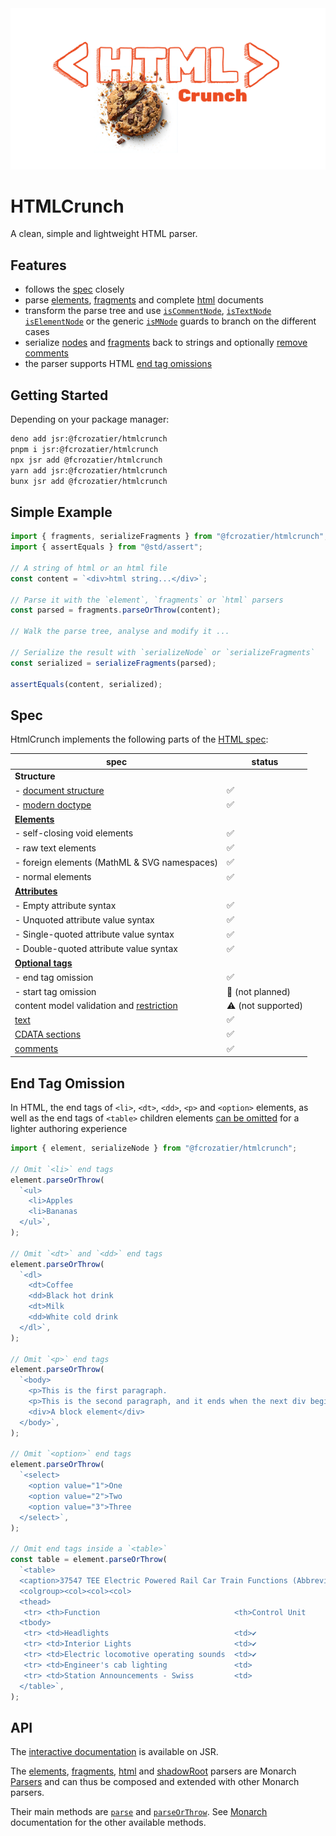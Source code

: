 <div align="center">
  <img src="/assets/htmlcrunch.png" width="600" alt="">
</div>

# HTMLCrunch

A clean, simple and lightweight HTML parser.

## Features

- follows the [spec](#spec) closely
- parse [elements](https://jsr.io/@fcrozatier/htmlcrunch/doc/~/element),
  [fragments](https://jsr.io/@fcrozatier/htmlcrunch/doc/~/fragments) and
  complete [html](https://jsr.io/@fcrozatier/htmlcrunch/doc/~/html) documents
- transform the parse tree and use
  [`isCommentNode`](https://jsr.io/@fcrozatier/htmlcrunch/doc/~/isCommentNode),
  [`isTextNode`](https://jsr.io/@fcrozatier/htmlcrunch/doc/~/isTextNode)
  [`isElementNode`](https://jsr.io/@fcrozatier/htmlcrunch/doc/~/isElementNode)
  or the generic
  [`isMNode`](https://jsr.io/@fcrozatier/htmlcrunch/doc/~/isMNode) guards to
  branch on the different cases
- serialize [nodes](https://jsr.io/@fcrozatier/htmlcrunch/doc/~/serializeNode)
  and
  [fragments](https://jsr.io/@fcrozatier/htmlcrunch/doc/~/serializeFragments)
  back to strings and optionally
  [remove comments](https://jsr.io/@fcrozatier/htmlcrunch/doc/~/SerializationOptions)
- the parser supports HTML [end tag omissions](#end-tag-omission)

## Getting Started

Depending on your package manager:

```sh
deno add jsr:@fcrozatier/htmlcrunch
pnpm i jsr:@fcrozatier/htmlcrunch
npx jsr add @fcrozatier/htmlcrunch
yarn add jsr:@fcrozatier/htmlcrunch
bunx jsr add @fcrozatier/htmlcrunch
```

## Simple Example

```ts
import { fragments, serializeFragments } from "@fcrozatier/htmlcrunch";
import { assertEquals } from "@std/assert";

// A string of html or an html file
const content = `<div>html string...</div>`;

// Parse it with the `element`, `fragments` or `html` parsers
const parsed = fragments.parseOrThrow(content);

// Walk the parse tree, analyse and modify it ...

// Serialize the result with `serializeNode` or `serializeFragments`
const serialized = serializeFragments(parsed);

assertEquals(content, serialized);
```

## Spec

HtmlCrunch implements the following parts of the
[HTML spec](https://html.spec.whatwg.org/):

| spec                                                                                           | status             |
| ---------------------------------------------------------------------------------------------- | ------------------ |
| **Structure**                                                                                  |                    |
| - [document structure](https://html.spec.whatwg.org/#writing)                                  | ✅                 |
| - [modern doctype](https://html.spec.whatwg.org/#the-doctype)                                  | ✅                 |
| **[Elements](https://html.spec.whatwg.org/#elements-2)**                                       |                    |
| - self-closing void elements                                                                   | ✅                 |
| - raw text elements                                                                            | ✅                 |
| - foreign elements (MathML & SVG namespaces)                                                   | ✅                 |
| - normal elements                                                                              | ✅                 |
| **[Attributes](https://html.spec.whatwg.org/#attributes-2)**                                   |                    |
| - Empty attribute syntax                                                                       | ✅                 |
| - Unquoted attribute value syntax                                                              | ✅                 |
| - Single-quoted attribute value syntax                                                         | ✅                 |
| - Double-quoted attribute value syntax                                                         | ✅                 |
| **[Optional tags](https://html.spec.whatwg.org/#syntax-tag-omission)**                         |                    |
| - end tag omission                                                                             | ✅                 |
| - start tag omission                                                                           | 🚫 (not planned)   |
| content model validation and [restriction](https://html.spec.whatwg.org/#element-restrictions) | ⚠️ (not supported) |
| [text](https://html.spec.whatwg.org/#text-2)                                                   | ✅                 |
| [CDATA sections](https://html.spec.whatwg.org/#cdata-sections)                                 | ✅                 |
| [comments](https://html.spec.whatwg.org/#comments)                                             | ✅                 |

## End Tag Omission

In HTML, the end tags of `<li>`, `<dt>`, `<dd>`, `<p>` and `<option>` elements,
as well as the end tags of `<table>` children elements
[can be omitted](https://html.spec.whatwg.org/#syntax-tag-omission) for a
lighter authoring experience

```ts
import { element, serializeNode } from "@fcrozatier/htmlcrunch";

// Omit `<li>` end tags
element.parseOrThrow(
  `<ul>
    <li>Apples
    <li>Bananas
  </ul>`,
);

// Omit `<dt>` and `<dd>` end tags
element.parseOrThrow(
  `<dl>
    <dt>Coffee
    <dd>Black hot drink
    <dt>Milk
    <dd>White cold drink
  </dl>`,
);

// Omit `<p>` end tags
element.parseOrThrow(
  `<body>
    <p>This is the first paragraph.
    <p>This is the second paragraph, and it ends when the next div begins.
    <div>A block element</div>
  </body>`,
);

// Omit `<option>` end tags
element.parseOrThrow(
  `<select>
    <option value="1">One
    <option value="2">Two
    <option value="3">Three
  </select>`,
);

// Omit end tags inside a `<table>`
const table = element.parseOrThrow(
  `<table>
  <caption>37547 TEE Electric Powered Rail Car Train Functions (Abbreviated)
  <colgroup><col><col><col>
  <thead>
   <tr> <th>Function                              <th>Control Unit     <th>Central Station
  <tbody>
   <tr> <td>Headlights                            <td>✔                <td>✔
   <tr> <td>Interior Lights                       <td>✔                <td>✔
   <tr> <td>Electric locomotive operating sounds  <td>✔                <td>✔
   <tr> <td>Engineer's cab lighting               <td>                 <td>✔
   <tr> <td>Station Announcements - Swiss         <td>                 <td>✔
  </table>`,
);
```

## API

The [interactive documentation](https://jsr.io/@fcrozatier/htmlcrunch/doc) is
available on JSR.

The [elements](https://jsr.io/@fcrozatier/htmlcrunch/doc/~/element),
[fragments](https://jsr.io/@fcrozatier/htmlcrunch/doc/~/fragments),
[html](https://jsr.io/@fcrozatier/htmlcrunch/doc/~/html) and
[shadowRoot](https://jsr.io/@fcrozatier/htmlcrunch/doc/~/shadowRoot) parsers are
Monarch [Parsers](https://jsr.io/@fcrozatier/monarch/doc/~/Parser) and can thus
be composed and extended with other Monarch parsers.

Their main methods are
[`parse`](https://jsr.io/@fcrozatier/monarch/doc/~/Parser.prototype.parse) and
[`parseOrThrow`](https://jsr.io/@fcrozatier/monarch/doc/~/Parser.prototype.parseOrThrow).
See [Monarch](https://jsr.io/@fcrozatier/monarch) documentation for the other
available methods.
